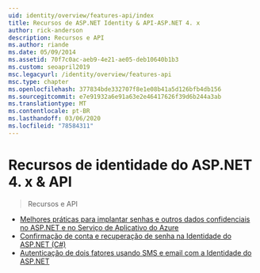 ```yaml
---
uid: identity/overview/features-api/index
title: Recursos de ASP.NET Identity & API-ASP.NET 4. x
author: rick-anderson
description: Recursos e API
ms.author: riande
ms.date: 05/09/2014
ms.assetid: 70f7c0ac-aeb9-4e21-ae05-deb10640b1b3
ms.custom: seoapril2019
msc.legacyurl: /identity/overview/features-api
msc.type: chapter
ms.openlocfilehash: 377834bde332707f8e1e08b41a5d126bfb4db156
ms.sourcegitcommit: e7e91932a6e91a63e2e46417626f39d6b244a3ab
ms.translationtype: MT
ms.contentlocale: pt-BR
ms.lasthandoff: 03/06/2020
ms.locfileid: "78584311"
---
```

# <a name="aspnet-4x-identity-features--api"></a>Recursos de identidade do ASP.NET 4. x & API

> Recursos e API

- [Melhores práticas para implantar senhas e outros dados confidenciais no ASP.NET e no Serviço de Aplicativo do Azure](best-practices-for-deploying-passwords-and-other-sensitive-data-to-aspnet-and-azure.md)
- [Confirmação de conta e recuperação de senha na Identidade do ASP.NET (C#)](account-confirmation-and-password-recovery-with-aspnet-identity.md)
- [Autenticação de dois fatores usando SMS e email com a Identidade do ASP.NET](two-factor-authentication-using-sms-and-email-with-aspnet-identity.md)
